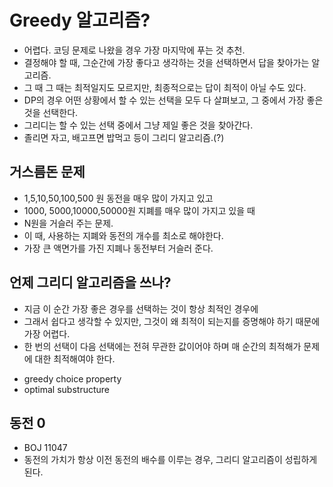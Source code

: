 # Greedy 알고리즘?
 - 어렵다. 코딩 문제로 나왔을 경우 가장 마지막에 푸는 것 추천.
 - 결정해야 할 때, 그순간에 가장 좋다고 생각하는 것을 선택하면서 답을 찾아가는 알고리즘.
 - 그 때 그 때는 최적일지도 모르지만, 최종적으로는 답이 최적이 아닐 수도 있다.
 - DP의 경우 어떤 상황에서 할 수 있는 선택을 모두 다 살펴보고, 그 중에서 가장 좋은 것을 선택한다.
 - 그리디는 할 수 있는 선택 중에서 그냥 제일 좋은 것을 찾아간다. 
 - 졸리면 자고, 배고프면 밥먹고 등이 그리디 알고리즘.(?)

## 거스름돈 문제
 - 1,5,10,50,100,500 원 동전을 매우 많이 가지고 있고
 - 1000, 5000,10000,50000원 지폐를 매우 많이 가지고 있을 때
 - N원을 거슬러 주는 문제.
 - 이 때, 사용하는 지폐와 동전의 개수를 최소로 해야한다.
 - 가장 큰 액면가를 가진 지폐나 동전부터 거슬러 준다. 

## 언제 그리디 알고리즘을 쓰나?
 - 지금 이 순간 가장 좋은 경우를 선택하는 것이 항상 최적인 경우에
 - 그래서 쉽다고 생각할 수 있지만, 그것이 왜 최적이 되는지를 증명해야 하기 
   때문에 가장 어렵다. 
 - 한 번의 선택이 다음 선택에는 전혀 무관한 값이어야 하며 매 순간의 최적해가 문제에 대한 최적해여야 한다.
  + greedy choice property
  + optimal substructure

## 동전 0
 - BOJ 11047
 - 동전의 가치가 항상 이전 동전의 배수를 이루는 경우, 그리디 알고리즘이 성립하게 된다. 

## 